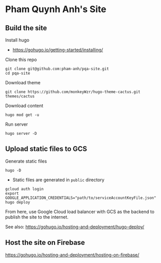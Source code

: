 # Pham Quynh Anh's Site

## Build the site

Install hugo
- https://gohugo.io/getting-started/installing/

Clone this repo

```
git clone git@github.com:pham-anh/pqa-site.git
cd pqa-site
```

Download theme

```
git clone https://github.com/monkeyWzr/hugo-theme-cactus.git themes/cactus
```

Download content

```
hugo mod get -u
```

Run server

```
hugo server -D
```

## Upload static files to GCS

Generate static files

```
hugo -D
```

- Static files are generated in `public` directory

```
gcloud auth login
export GOOGLE_APPLICATION_CREDENTIALS="path/to/serviceAccountKeyFile.json"
hugo deploy
```

From here, use Google Cloud load balancer with GCS as the backend to publish the site to the internet.

See also: https://gohugo.io/hosting-and-deployment/hugo-deploy/


## Host the site on Firebase

https://gohugo.io/hosting-and-deployment/hosting-on-firebase/
